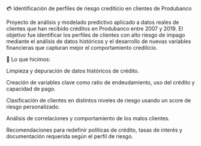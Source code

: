 💳 Identificación de perfiles de riesgo crediticio en clientes de Produbanco

Proyecto de análisis y modelado predictivo aplicado a datos reales de clientes que han recibido créditos en Produbanco entre 2007 y 2019.
El objetivo fue identificar los perfiles de clientes con alto riesgo de impago mediante el análisis de datos históricos y el desarrollo de nuevas variables financieras que capturan mejor el comportamiento crediticio.

📌 Lo que hicimos:

Limpieza y depuración de datos históricos de crédito.

Creación de variables clave como ratio de endeudamiento, uso del crédito y capacidad de pago.

Clasificación de clientes en distintos niveles de riesgo usando un score de riesgo personalizado.

Análisis de correlaciones y comportamiento de los malos clientes.

Recomendaciones para redefinir políticas de crédito, tasas de interés y documentación requerida según el perfil de riesgo.
